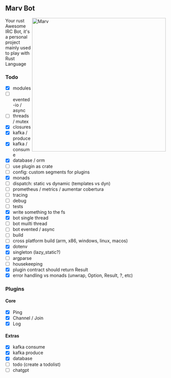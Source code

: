 ## Marv Bot

<img src="https://i.pinimg.com/474x/c4/db/8d/c4db8d7643fcd1319b918397c57cfebc.jpg"
 alt="Marv" title="The man himself" align="right" height="420px" />

Your rust Awesome IRC Bot, it's a personal project mainly used to play with Rust Language

### Todo

- [x] modules
- [ ] evented-io / async
- [ ] threads / mutex
- [x] closures
- [x] kafka / produce
- [x] kafka / consume
- [x] database / orm
- [ ] use plugin as crate
- [ ] config: custom segments for plugins
- [x] monads
- [ ] dispatch: static vs dynamic (templates vs dyn)
- [ ] prometheus / metrics / aumentar cobertura
- [ ] tracing
- [ ] debug
- [ ] tests
- [x] write something to the fs
- [x] bot single thread
- [ ] bot muilti thread
- [ ] bot evented / async
- [ ] build
- [ ] cross platform build (arm, x86, windows, linux, macos)
- [x] dotenv
- [x] singleton (lazy_static?)
- [ ] argparse
- [ ] housekeeping
- [x] plugin contract should return Result
- [x] error handling vs monads (unwrap, Option, Result, ?, etc)

### Plugins

#### Core

- [x] Ping
- [x] Channel / Join
- [x] Log

#### Extras

- [x] kafka consume
- [x] kafka produce
- [x] database
- [ ] todo (create a todolist)
- [ ] chatgpt
